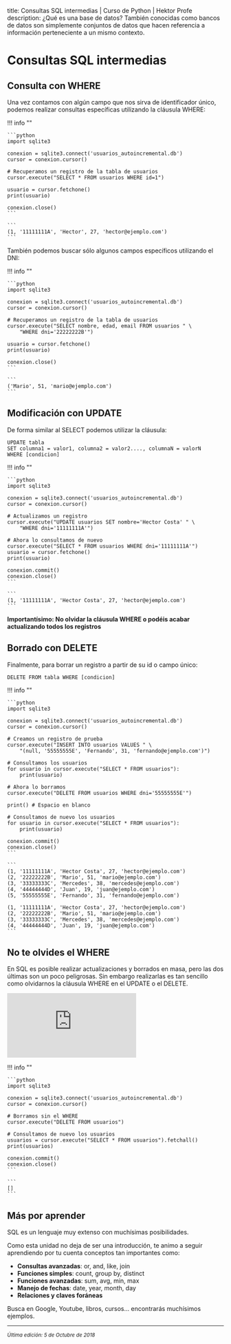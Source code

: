 title: Consultas SQL intermedias | Curso de Python | Hektor Profe
description: ¿Qué es una base de datos? También conocidas como bancos de datos son simplemente conjuntos de datos que hacen referencia a información perteneciente a un mismo contexto.

# Consultas SQL intermedias

## Consulta con WHERE

Una vez contamos con algún campo que nos sirva de identificador único, podemos realizar consultas específicas utilizando la cláusula WHERE:

!!! info "" 
    
    ```python
    import sqlite3

    conexion = sqlite3.connect('usuarios_autoincremental.db')
    cursor = conexion.cursor()

    # Recuperamos un registro de la tabla de usuarios
    cursor.execute("SELECT * FROM usuarios WHERE id=1")

    usuario = cursor.fetchone()
    print(usuario)

    conexion.close()
    ``` 

    ```
    (1, '11111111A', 'Hector', 27, 'hector@ejemplo.com')
    ```

También podemos buscar sólo algunos campos específicos utilizando el DNI:

!!! info "" 
    
    ```python
    import sqlite3

    conexion = sqlite3.connect('usuarios_autoincremental.db')
    cursor = conexion.cursor()

    # Recuperamos un registro de la tabla de usuarios
    cursor.execute("SELECT nombre, edad, email FROM usuarios " \ 
        "WHERE dni='22222222B'")

    usuario = cursor.fetchone()
    print(usuario)

    conexion.close()
    ``` 

    ```
    ('Mario', 51, 'mario@ejemplo.com')
    ```

## Modificación con UPDATE

De forma similar al SELECT podemos utilizar la cláusula:

    UPDATE tabla
    SET columna1 = valor1, columna2 = valor2...., columnaN = valorN
    WHERE [condicion]

!!! info "" 
    
    ```python
    import sqlite3

    conexion = sqlite3.connect('usuarios_autoincremental.db')
    cursor = conexion.cursor()

    # Actualizamos un registro
    cursor.execute("UPDATE usuarios SET nombre='Hector Costa' " \
        "WHERE dni='11111111A'")

    # Ahora lo consultamos de nuevo
    cursor.execute("SELECT * FROM usuarios WHERE dni='11111111A'")
    usuario = cursor.fetchone()
    print(usuario)

    conexion.commit()
    conexion.close()
    ``` 

    ```
    (1, '11111111A', 'Hector Costa', 27, 'hector@ejemplo.com')
    ```

**Importantísimo: No olvidar la cláusula WHERE o podéis acabar actualizando todos los registros**

## Borrado con DELETE

Finalmente, para borrar un registro a partir de su id o campo único:

    DELETE FROM tabla WHERE [condicion]

!!! info "" 
    
    ```python
    import sqlite3

    conexion = sqlite3.connect('usuarios_autoincremental.db')
    cursor = conexion.cursor()

    # Creamos un registro de prueba
    cursor.execute("INSERT INTO usuarios VALUES " \
        "(null, '55555555E', 'Fernando', 31, 'fernando@ejemplo.com')")

    # Consultamos los usuarios
    for usuario in cursor.execute("SELECT * FROM usuarios"):
        print(usuario)

    # Ahora lo borramos
    cursor.execute("DELETE FROM usuarios WHERE dni='55555555E'")

    print() # Espacio en blanco

    # Consultamos de nuevo los usuarios
    for usuario in cursor.execute("SELECT * FROM usuarios"):
        print(usuario)

    conexion.commit()
    conexion.close()
    ``` 

    ```
    (1, '11111111A', 'Hector Costa', 27, 'hector@ejemplo.com')
    (2, '22222222B', 'Mario', 51, 'mario@ejemplo.com')
    (3, '33333333C', 'Mercedes', 38, 'mercedes@ejemplo.com')
    (4, '44444444D', 'Juan', 19, 'juan@ejemplo.com')
    (5, '55555555E', 'Fernando', 31, 'fernando@ejemplo.com')

    (1, '11111111A', 'Hector Costa', 27, 'hector@ejemplo.com')
    (2, '22222222B', 'Mario', 51, 'mario@ejemplo.com')
    (3, '33333333C', 'Mercedes', 38, 'mercedes@ejemplo.com')
    (4, '44444444D', 'Juan', 19, 'juan@ejemplo.com')
    ```

## No te olvides el WHERE

En SQL es posible realizar actualizaciones y borrados en masa, pero las dos últimas son un poco peligrosas. Sin embargo realizarlas es tan sencillo como olvidarnos la cláusula WHERE en el UPDATE o el DELETE.

<div class='embed-container'><iframe src='https://www.youtube.com/embed/i_cVJgIz_Cs?showinfo=0' frameborder='0' webkitAllowFullScreen mozallowfullscreen allowFullScreen></iframe></div>

!!! info "" 
    
    ```python
    import sqlite3

    conexion = sqlite3.connect('usuarios_autoincremental.db')
    cursor = conexion.cursor()

    # Borramos sin el WHERE
    cursor.execute("DELETE FROM usuarios")

    # Consultamos de nuevo los usuarios
    usuarios = cursor.execute("SELECT * FROM usuarios").fetchall()
    print(usuarios)

    conexion.commit()
    conexion.close()
    ``` 

    ```
    []
    ```

## Más por aprender

SQL es un lenguaje muy extenso con muchísimas posibilidades. 

Como esta unidad no deja de ser una introducción, te animo a seguir aprendiendo por tu cuenta conceptos tan importantes como:

* **Consultas avanzadas**: or, and, like, join
* **Funciones simples**: count, group by, distinct
* **Funciones avanzadas**: sum, avg, min, max
* **Manejo de fechas**: date, year, month, day
* **Relaciones y claves foráneas**

Busca en Google, Youtube, libros, cursos... encontrarás muchísimos ejemplos.

___
<small class="edited"><i>Última edición: 5 de Octubre de 2018</i></small>